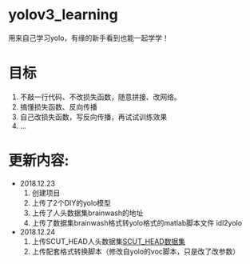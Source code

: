# yolov3_learning
  用来自己学习yolo，有缘的新手看到也能一起学学！

# 目标
1. 不敲一行代码、不改损失函数，随意拼接、改网络。
2. 搞懂损失函数、反向传播
3. 自己改损失函数，写反向传播，再试试训练效果
4. ...

# 更新内容:
- 2018.12.23
  1. 创建项目
  2. 上传了2个DIY的yolo模型
  3. 上传了人头数据集brainwash的地址
  4. 上传了数据集brainwash格式转yolo格式的matlab脚本文件 idl2yolo
- 2018.12.24
  1. 上传SCUT_HEAD人头数据集[SCUT_HEAD数据集](https://github.com/HCIILAB/SCUT-HEAD-Dataset-Release)
  2. 上传配套格式转换脚本（修改自yolo的voc脚本，只是改了改参数）

